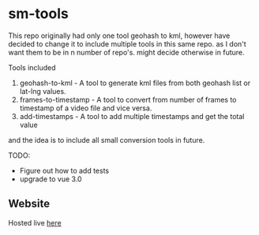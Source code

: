 # sm-tools 

This repo originally had only one tool geohash to kml, however have decided to
change it to include multiple tools in this same repo. as I don't want them to
be in n number of repo's. might decide otherwise in future.

Tools included

1. geohash-to-kml - A tool to generate kml files from both geohash list or lat-lng values.
2. frames-to-timestamp - A tool to convert from number of frames to timestamp of a video file and vice versa.
3. add-timestamps - A tool to add multiple timestamps and get the total value

and the idea is to include all small conversion tools in future.

TODO:

- Figure out how to add tests
- upgrade to vue 3.0

## Website

Hosted live [here](https://profound-frangollo-aa6d9c.netlify.app/)
